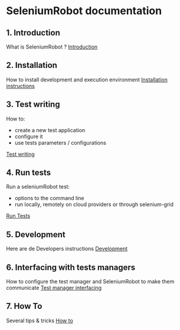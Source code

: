 # SeleniumRobot documentation #

## 1. Introduction ##

What is SeleniumRobot ?
[Introduction](chap1_Introduction.md "Introduction")

## 2. Installation ##

How to install development and execution environment
[Installation instructions](chap2_Installation.md "Installation instructions")

## 3. Test writing ##

How to:
- create a new test application
- configure it
- use tests parameters / configurations

[Test writing](chap3_Test_writing.md "Test writing")

## 4. Run tests ##

Run a seleniumRobot test:
- options to the command line
- run locally, remotely on cloud providers or through selenium-grid

[Run Tests](chap4_Run_tests.md "Run tests")

## 5. Development ##

Here are de Developers instructions
[Development](chap5_Development.md "Development")

## 6. Interfacing with tests managers ##

How to configure the test manager and SeleniumRobot to make them communicate
[Test manager interfacing](chap6_Test_Manager_interfaces.md "TM interface")

## 7. How To ##

Several tips & tricks
[How to](chap7_Howto.md "Howto")